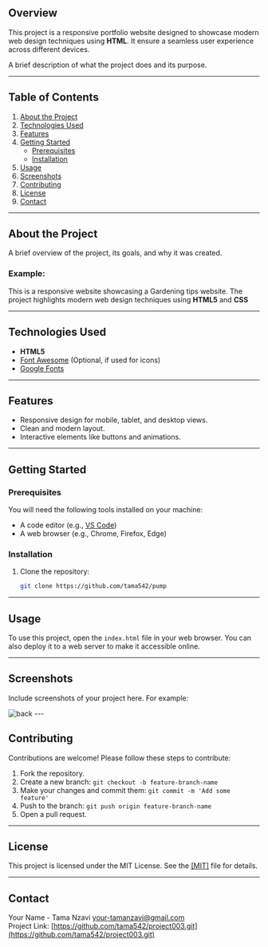 ## Overview

This project is a responsive portfolio website designed to showcase modern web design techniques using **HTML**. It ensure a seamless user experience across different devices.

A brief description of what the project does and its purpose.

---

## Table of Contents

1. [About the Project](#about-the-project)  
2. [Technologies Used](#technologies-used)  
3. [Features](#features)  
4. [Getting Started](#getting-started)  
    - [Prerequisites](#prerequisites)  
    - [Installation](#installation)  
5. [Usage](#usage)  
6. [Screenshots](#screenshots)  
7. [Contributing](#contributing)  
8. [License](#license)  
9. [Contact](#contact)  

---

## About the Project

A brief overview of the project, its goals, and why it was created.  

### Example:
This is a responsive website showcasing a Gardening tips website. The project highlights modern web design techniques using **HTML5** and **CSS**

---

## Technologies Used

- **HTML5**   
- [Font Awesome](https://fontawesome.com/) (Optional, if used for icons)  
- [Google Fonts](https://fonts.google.com/)  

---

## Features

- Responsive design for mobile, tablet, and desktop views.  
- Clean and modern layout.  
- Interactive elements like buttons and animations.  

---

## Getting Started

### Prerequisites

You will need the following tools installed on your machine:  
- A code editor (e.g., [VS Code](https://code.visualstudio.com/))  
- A web browser (e.g., Chrome, Firefox, Edge)

### Installation

1. Clone the repository:  
   ```bash
   git clone https://github.com/tama542/pump
   ```

---

## Usage

To use this project, open the `index.html` file in your web browser. You can also deploy it to a web server to make it accessible online.

---

## Screenshots

Include screenshots of your project here. For example:

<img src="" alt="back">
---

## Contributing

Contributions are welcome! Please follow these steps to contribute:

1. Fork the repository.
2. Create a new branch: `git checkout -b feature-branch-name`
3. Make your changes and commit them: `git commit -m 'Add some feature'`
4. Push to the branch: `git push origin feature-branch-name`
5. Open a pull request.

---

## License

This project is licensed under the MIT License. See the [[MIT]](LICENSE) file for details.

---

## Contact

Your Name - Tama Nzavi
[your-tamanzavi@gmail.com](mailto:your-tamanzavi@gmail.com)  
Project Link: [https://github.com/tama542/project003.git](https://github.com/tama542/project003.git)